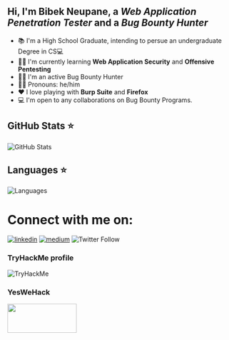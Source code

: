 ## Hi, I'm Bibek Neupane, a *Web Application Penetration Tester* and a *Bug Bounty Hunter*


- 📚 I'm a High School Graduate, intending to persue an undergraduate Degree in CS💻
- 🐱‍👤 I'm currently learning **Web Application Security** and **Offensive Pentesting**
- 🕵️‍♀️ I'm an active Bug Bounty Hunter
- 👱‍♂️ Pronouns: he/him
- ❤️‍ I love playing with **Burp Suite** and **Firefox**
- 💻 I'm open to any collaborations on Bug Bounty Programs.

<h2>GitHub Stats ⭐️ </h2>
<p><img src="https://github-readme-stats.vercel.app/api?username=nb1b3k&show_icons=true&locale=en&theme=tokyonight" alt="GitHub Stats"></p>

<h2>Languages ⭐️ </h2>
<p><img src="https://github-readme-stats.vercel.app/api/top-langs?username=nb1b3k&show_icons=true&locale=en&layout=compact&theme=dracula" alt="Languages"></p>

# Connect with me on:
[![linkedin](https://img.shields.io/badge/linkedin-%230077B5.svg?&style=for-the-badge&logo=linkedin&logoColor=white)](https://www.linkedin.com/in/bibek-neupane-a19ab41aa) [![medium](https://img.shields.io/badge/Medium-12100E?style=for-the-badge&logo=medium&logoColor=white)](https://nb1b3k.medium.com) ![Twitter Follow](https://img.shields.io/twitter/follow/nb1b3k?logo=twitter&style=for-the-badge)


### TryHackMe profile

<img src="https://tryhackme-badges.s3.amazonaws.com/.nb1b3k.png" alt="TryHackMe">

### YesWeHack

<a href="https://yeswehack.com/hunters/nb1b3k"><img src="https://mms.businesswire.com/media/20231109253460/en/1939242/22/YWH_Logo_primary.jpg" height=65 width=155></a>
